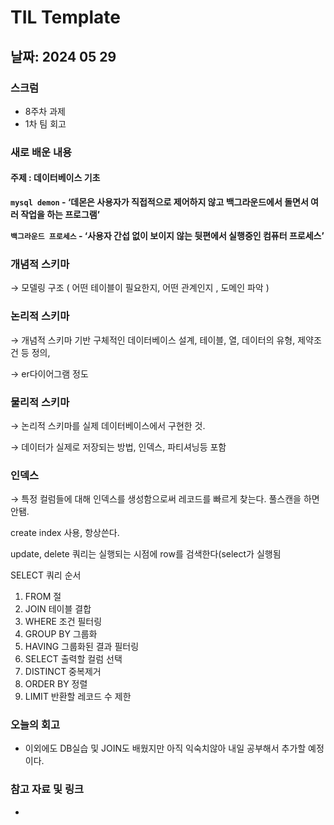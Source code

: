 # TIL Template

## 날짜: 2024 05 29
### 스크럼
- 8주차 과제
- 1차 팀 회고

### 새로 배운 내용
#### 주제 : 데이터베이스 기초

**`mysql demon` - ‘데몬은 사용자가 직접적으로 제어하지 않고 백그라운드에서 돌면서 여러 작업을 하는 프로그램’** 

**`백그라운드 프로세스` - ‘사용자 간섭 없이 보이지 않는 뒷편에서 실행중인 컴퓨터 프로세스’**

### 개념적 스키마

→ 모델링 구조 ( 어떤 테이블이 필요한지, 어떤 관계인지 , 도메인 파악 )

### 논리적 스키마 

→ 개념적 스키마 기반 구체적인 데이터베이스 설계, 테이블, 열, 데이터의 유형, 제약조건 등 정의,

→ er다이어그램 정도

### 물리적 스키마

→ 논리적 스키마를 실제 데이터베이스에서 구현한 것.

→ 데이터가 실제로 저장되는 방법, 인덱스, 파티셔닝등 포함

### 인덱스

→ 특정 컬럼들에 대해 인덱스를 생성함으로써 레코드를 빠르게 찾는다. 풀스캔을 하면 안됌.

create index 사용, 항상쓴다.

update, delete 쿼리는 실행되는 시점에 row를 검색한다(select가 실행됨

SELECT 쿼리 순서

1. FROM 절
2. JOIN 테이블 결합
3. WHERE 조건 필터링
4. GROUP BY 그룹화
5. HAVING 그룹화된 결과 필터링
6. SELECT 출력할 컬럼 선택
7. DISTINCT 중복제거
8. ORDER BY 정렬
9. LIMIT 반환할 레코드 수 제한

### 오늘의 회고
- 이외에도 DB실습 및 JOIN도 배웠지만 아직 익숙치않아 내일 공부해서 추가할 예정이다.
### 참고 자료 및 링크
- 
